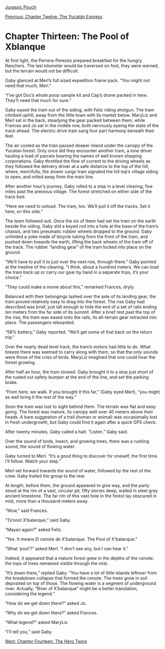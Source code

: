 [Jurassic Pouch](README.md)

[Previous: Chapter Twelve: The Yucatán Express](ch12.md) 

# Chapter Thirteen: The Pool of Xblanque

At first light, the Perrera-Perezes prepared breakfast for the hungry Ranchers. The last kilometer would be traversed on foot, they were warned, but the terrain would not be difficult.

Gaby glanced at Merl’s full sized expedition frame pack. “You might not need that much, Merl.”

“I’ve got Doc’s whole poop sample kit and Cap’s drone packed in here. They’ll need that much for sure.”

Gaby eased the tram out of the siding, with Feliz riding shotgun. The tram climbed uphill, away from the little town with its market below. MaryLiz and Merl sat in the back, steadying the gear packed between them, while Frances and Jo sat in the middle row, both nervously eyeing the state of the track ahead. The electric drive train sang four part harmony beneath their feet.

The air cooled as the train passed deeper inland under the canopy of the Yucatan forest. Only once did they encounter another tram, a lone driver hauling a load of parcels bearing the names of well known shipping corporations. Gaby throttled the flow of current to the driving wheels as they followed the delivery driver at a safe distance to the top of the hill, where, mercifully, the slower cargo tram signaled the hill top’s village siding to open, and rolled away from the main line.

After another hour’s journey, Gaby rolled to a stop in a level clearing, five miles past the previous village. The forest stretched on either side of the track bed.

“Here we need to unload. The tram, too. We’ll pull it off the tracks. Set it here, on this side.”

The team followed suit. Once the six of them had set the tram on the earth beside the siding, Gaby slid a keyed rod into a hole at the base of the tram’s chassis, and two pneumatic rubber wheels dropped to the ground. Gaby unfolded a yoke made of bicycle tubing from the front of the tram, and pushed down towards the earth, lifting the back wheels of the tram off of the track. The rubber “landing gear” of the tram locked into place on the ground.

“We’ll have to pull it to just over the next rise, through there.” Gaby pointed at the treeline of the clearing. “I think, about a hundred meters. We can load the tram back up or carry our gear by hand in a separate trips, it’s your choice.”

“They could make a movie about this,” remarked Frances, dryly.

Balanced with their belongings lashed over the axle of its landing gear, the tram proved relatively easy to drag into the forest. The rise Gaby had described was brief, just tall enough to hide the end of a set of rails ending ten meters from the far side of its summit. After a brief rest past the top of the rise, the tram was eased onto the rails, its all-terrain gear retracted into place. The passengers reboarded.

“58% battery,” Gaby reported. “We’ll get some of that back on the return trip.”

Over the nearly dead level track, the tram’s motors had little to do. What breeze there was seemed to carry along with them, so that the only sounds were those of the cries of birds. MaryLiz imagined that one could hear the forest growing.

After half an hour, the tram slowed. Gaby brought it to a stop just short of the rusted out safety bumper at the end of the line, and set the parking brake.

“From here, we walk. If you brought it this far,” (Gaby eyed Merl), “you might as well bring it the rest of the way.”

Soon the tram was lost to sight behind them. The terrain was flat and easy going. The forest was mature, its canopy well over 40 meters above their heads. A bare suggestion of a trail (human or animal) was occasionally lost in fresh undergrowth, but Gaby could find it again after a quick GPS check.

After twenty minutes, Gaby called a halt. “Listen.” Gaby said.

Over the sound of birds, insect, and growing trees, there was a rushing sound, the sound of flowing water.

Gaby turned to Merl. “It’s a good thing to discover for oneself, the first time. I’ll follow. Watch your step."

Merl set forward towards the sound of water, followed by the rest of the crew. Gaby trailed the group to the rear.

At length, before them, the ground appeared to give way, and the party stood at the rim of a vast, circular pit, fifty stories deep, walled in steel grey ancient limestone. The far rim of this vast hole in the forest lay obscured in mist, more than a thousand meters away.

“Wow,” said Frances.

“Tsʼonot X’balanque,” said Gaby.

“Mayan again?” asked Feliz.

“Yes. It means El cenote de X’balanque. The Pool of X’balanque.”

“What ‘pool’?” asked Merl. “I don’t see any, but I can hear it.”

Indeed, it appeared that a mature forest grew in the depths of the cenote: the tops of trees remained visible through the mist.

“It’s down there,” replied Gaby. “You have a lot of little islands leftover from the breakdown collapse that formed the cenote. The trees grow in soil deposited on top of those. The flowing water is a segment of underground river. Actually, “River of X’balanque” might be a better translation, considering the legend.”

“How do we get down there?” asked Jo.

“Why do we get down there?” asked Frances.

“What legend?” asked MaryLiz.

“I’ll tell you,” said Gaby.

[Next: Chapter Fourteen: The Hero Twins](ch14.md)
